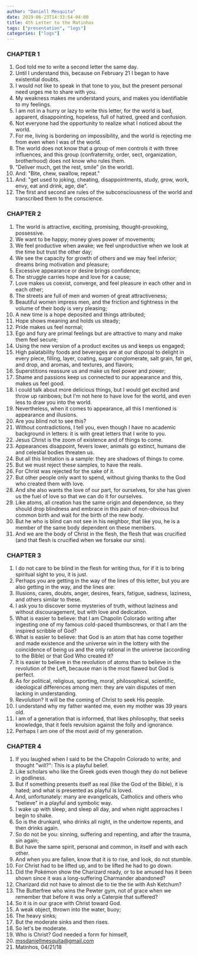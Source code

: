 ```yaml
---
author: "Daniell Mesquita"
date: 2019-06-23T14:33:54-04:00
title: 4th Letter to the Matinhos
tags: ["presentation", "logs"]
categories: ["logs"]
---
```


### CHAPTER 1

1. God told me to write a second letter the same day.
2. Until I understand this, because on February 21 I began to have existential doubts.
3. I would not like to speak in that tone to you, but the present personal need urges me to share with you.
4. My weakness makes me understand yours, and makes you identifiable to my feelings.
5. I am not in a hurry or lazy to write this letter, for the world is bad, apparent, disappointing, hopeless, full of hatred, greed and confusion.
6. Not everyone had the opportunity to realize what I noticed about the world.
7. For me, living is bordering on impossibility, and the world is rejecting me from even when I was of the world.
8. The world does not know that a group of men controls it with three influences, and this group \(confraternity, order, sect, organization, brotherhood\) does not know who rules them.
9. "Deliver much, get the rest, smile" \(in the world\).
10. And: "Bite, chew, swallow, repeat."
11. And: "get used to joking, cheating, disappointments, study, grow, work, envy, eat and drink, age, die".
12. The first and second are rules of the subconsciousness of the world and transcribed them to the conscience.

### CHAPTER 2

1. The world is attractive, exciting, promising, thought-provoking, possessive.
2. We want to be happy; money gives power of movements;
3. We feel productive when awake; we feel unproductive when we look at the time but trust the other day;
4. We see the capacity for growth of others and we may feel inferior; dreams bring motivation and pleasure;
5. Excessive appearance or desire brings confidence;
6. The struggle carries hope and love for a cause;
7. Love makes us coexist, converge, and feel pleasure in each other and in each other;
8. The streets are full of men and women of great attractiveness;
9. Beautiful women impress men, and the friction and tightness in the volume of their body is very pleasing;
10. A new time is a hope deposited and things attributed;
11. Hope shows meaning and holds us steady;
12. Pride makes us feel normal;
13. Ego and fury are primal feelings but are attractive to many and make them feel secure;
14. Using the new version of a product excites us and keeps us engaged;
15. High palatability foods and beverages are at our disposal to delight in every piece, filling, layer, coating, sugar conglomerate, salt grain, fat gel, and drop, and aromas, and textures, and flavors;
16. Superstitions reassure us and make us feel power and power;
17. Shame and passions keep us connected to our appearance and this, makes us feel good.
18. I could talk about more delicious things, but I would get excited and throw up rainbows; but I'm not here to have love for the world, and even less to draw you into the world.
19. Nevertheless, when it comes to appearance, all this I mentioned is appearance and illusions.
20. Are you blind not to see this?
21. Without contradictions, I tell you, even though I have no academic background in letters: it is with great letters that I write to you.
22. Jesus Christ is the zoom of existence and of things to come.
23. Appearances disappoint, fevers lower, animals go extinct, humans die and celestial bodies threaten us.
24. But all this limitation is a sample: they are shadows of things to come.
25. But we must reject these samples, to have the reals.
26. For Christ was rejected for the sake of it.
27. But other people only want to spend, without giving thanks to the God who created them with love.
28. And she also wants the love of our part, for ourselves, for she has given us the fuel of love so that we can do it for ourselves.
29. Like atoms, all creation has the same origin and dependence, so they should drop blindness and embrace in this pain of non-obvious but common birth and wait for the birth of the new body.
30. But he who is blind can not see in his neighbor, that like you, he is a member of the same body dependent on these members.
31. And we are the body of Christ in the flesh, the flesh that was crucified \(and that flesh is crucified when we forsake our sins\).

### CHAPTER 3

1. I do not care to be blind in the flesh for writing thus, for if it is to bring spiritual sight to you, it is just.
2. Perhaps you are getting in the way of the lines of this letter, but you are also getting in the way, and the lines are:
3. Illusions, cares, doubts, anger, desires, fears, fatigue, sadness, laziness, and others similar to these.
4. I ask you to discover some mysteries of truth, without laziness and without discouragement, but with love and dedication.
5. What is easier to believe: that I am Chapolin Colorado writing after ingesting one of my famous cold-paced thumbscrews, or that I am the inspired scribble of God?
6. What is easier to believe: that God is an atom that has come together and made existence and the universe win in the lottery with the coincidence of being us and the only rational in the universe \(according to the Bible\) or that God Who created it?
7. It is easier to believe in the revolution of atoms than to believe in the revolution of the Left, because man is the most flawed but God is perfect.
8. As for political, religious, sporting, moral, philosophical, scientific, ideological differences among men: they are vain disputes of men lacking in understanding.
9. Revolution? It will be the coming of Christ to seek His people.
10. I understand why my father wanted me, even my mother was 39 years old.
11. I am of a generation that is informed, that likes philosophy, that seeks knowledge, that it feels revulsion against the folly and ignorance.
12. Perhaps I am one of the most avid of my generation.

### CHAPTER 4

1. If you laughed when I said to be the Chapolin Colorado to write, and thought "will?": This is a playful belief.
2. Like scholars who like the Greek gods even though they do not believe in godliness.
3. But if something presents itself as real \(like the God of the Bible\), it is hated; and what is presented as playful is loved.
4. And, unfortunately: many are evangelicals, Catholics and others who "believe" in a playful and symbolic way.
5. I wake up with sleep, and sleep all day, and when night approaches I begin to shake.
6. So is the drunkard, who drinks all night, in the undertow repents, and then drinks again.
7. So do not be you: sinning, suffering and repenting, and after the trauma, sin again;
8. But have the same spirit, personal and common, in itself and with each other.
9. And when you are fallen, know that it is to rise, and look, do not stumble.
10. For Christ had to be lifted up, and to be lifted he had to go down.
11. Did the Pokémon show the Charizard ready, or to be amused has it been shown since it was a long-suffering Charmander abandoned?
12. Charizard did not have to almost die to tie the tie with Ash Ketchum?
13. The Butterfree who wins the Pewter gym, not of grace when we remember that before it was only a Caterpie that suffered?
14. So it is in our grace with Christ toward God.
15. A weak object, thrown into the water, buoy;
16. The heavy sinks;
17. But the moderate sinks and then rises.
18. So let's be moderate.
19. Who is Christ? God needed a form for himself,
20. mssdaniellmesquita@gmail.com
21. Matinhos, 04/21/18